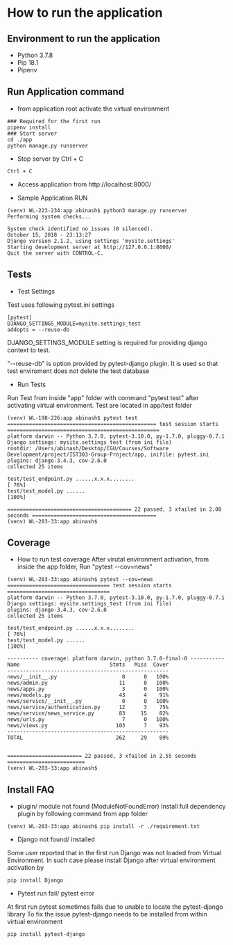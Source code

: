 # How to run the application
## Environment to run the application
- Python 3.7.8 
- Pip 18.1
- Pipenv

## Run Application command 
- from application root activate the virtual environment 
```
### Required for the first run
pipenv install 
### Start server
cd ./app
python manage.py runserver
```
- Stop server by Ctrl + C
```
Ctrl + C
```
- Access application from http://localhost:8000/

- Sample Application RUN
```
(venv) WL-223-234:app abinash$ python3 manage.py runserver
Performing system checks...

System check identified no issues (0 silenced).
October 15, 2018 - 23:13:27
Django version 2.1.2, using settings 'mysite.settings'
Starting development server at http://127.0.0.1:8000/
Quit the server with CONTROL-C.

```
## Tests
- Test Settings

Test uses following pytest.ini settings
```
[pytest]
DJANGO_SETTINGS_MODULE=mysite.settings_test
addopts = --reuse-db
```
DJANGO_SETTINGS_MODULE setting is required for providing django context to test. 

"--reuse-db" is option provided by pytest-django plugin. It is used so that test enviroment does not delete the test database

- Run Tests

Run Test from inside "app" folder with command "pytest test" after activating virtual environment. Test are located in app/test folder
```
(venv) WL-198-226:app abinash$ pytest test
================================================ test session starts =================================================
platform darwin -- Python 3.7.0, pytest-3.10.0, py-1.7.0, pluggy-0.7.1
Django settings: mysite.settings_test (from ini file)
rootdir: /Users/abinash/Desktop/CGU/Courses/Software Development/project/IST303-Group-Project/app, inifile: pytest.ini
plugins: django-3.4.3, cov-2.6.0
collected 25 items

test/test_endpoint.py ......x.x.x........                                                                      [ 76%]
test/test_model.py ......                                                                                      [100%]

======================================== 22 passed, 3 xfailed in 2.08 seconds ========================================
(venv) WL-203-33:app abinash$
```

## Coverage
- How to run test coverage
After virutal environment activation, from inside the app folder, Run "pytest --cov=news"

```
(venv) WL-203-33:app abinash$ pytest --cov=news
================================= test session starts =================================
platform darwin -- Python 3.7.0, pytest-3.10.0, py-1.7.0, pluggy-0.7.1
Django settings: mysite.settings_test (from ini file)
plugins: django-3.4.3, cov-2.6.0
collected 25 items

test/test_endpoint.py ......x.x.x........                                       [ 76%]
test/test_model.py ......                                                       [100%]

---------- coverage: platform darwin, python 3.7.0-final-0 -----------
Name                             Stmts   Miss  Cover
----------------------------------------------------
news/__init__.py                     0      0   100%
news/admin.py                       11      0   100%
news/apps.py                         3      0   100%
news/models.py                      43      4    91%
news/service/__init__.py             0      0   100%
news/service/authentication.py      12      3    75%
news/service/news_service.py        83     15    82%
news/urls.py                         7      0   100%
news/views.py                      103      7    93%
----------------------------------------------------
TOTAL                              262     29    89%


======================== 22 passed, 3 xfailed in 2.55 seconds =========================
(venv) WL-203-33:app abinash$
```
## Install FAQ
- plugin/ module not found (ModuleNotFoundError)
Install full dependency plugin by following command from app folder

```
(venv) WL-203-33:app abinash$ pip install -r ./requirement.txt
```

- Django not found/ installed

Some user reported that in the first run Django was not loaded from Virtual Environment. 
In such case please install Django after virtual environment activation by 
```
pip install Django
```

- Pytest run fail/ pytest error

At first run pytest sometimes fails due to unable to locate the pytest-django library 
To fix the issue pytest-django needs to be installed from within virtual environment
```
pip install pytest-django
```
